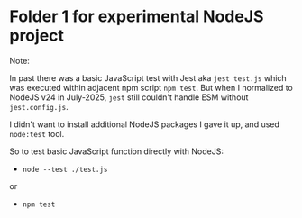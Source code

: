 # Folder 1 for experimental NodeJS project

Note:

In past there was a basic JavaScript test with Jest aka `jest test.js` which was executed within adjacent npm script `npm test`. But when I normalized to NodeJS v24 in July-2025, `jest` still couldn't handle ESM without `jest.config.js`.

I didn't want to install additional NodeJS packages I gave it up, and used `node:test` tool.

So to test basic JavaScript function directly with NodeJS:

- `node --test ./test.js`

or

- `npm test`
